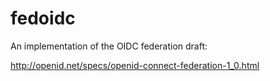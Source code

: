 # fedoidc

An implementation of the OIDC federation draft:

http://openid.net/specs/openid-connect-federation-1_0.html